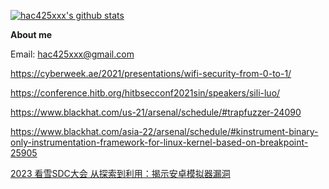 [![hac425xxx's github stats](https://github-readme-stats.vercel.app/api?username=hac425xxx)](https://github.com/anuraghazra/github-readme-stats)

**About me**
	
Email: hac425xxx@gmail.com

https://cyberweek.ae/2021/presentations/wifi-security-from-0-to-1/

https://conference.hitb.org/hitbsecconf2021sin/speakers/sili-luo/

https://www.blackhat.com/us-21/arsenal/schedule/#trapfuzzer-24090


https://www.blackhat.com/asia-22/arsenal/schedule/#kinstrument-binary-only-instrumentation-framework-for-linux-kernel-based-on-breakpoint-25905


[2023 看雪SDC大会 从探索到利用：揭示安卓模拟器漏洞](https://meet.kanxue.com/kxmeet-11.htm)
